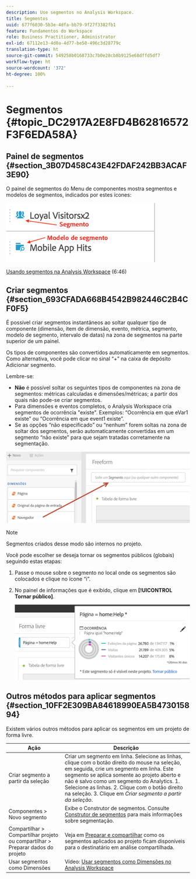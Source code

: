 ```yaml
---
description: Use segmentos no Analysis Workspace.
title: Segmentos
uuid: 677f6030-5b3e-4dfa-bb79-9f27f3382fb1
feature: Fundamentos do Workspace
role: Business Practitioner, Administrator
exl-id: 67112e13-4d0a-4d77-be50-496c3d28779c
translation-type: ht
source-git-commit: 549258b0168733c7b0e28cb8b9125e68dffd5df7
workflow-type: ht
source-wordcount: '372'
ht-degree: 100%

---
```


# Segmentos {#topic_DC2917A2E8FD4B62816572F3F6EDA58A}

## Painel de segmentos {#section_3B07D458C43E42FDAF242BB3ACAF3E90}

O painel de segmentos do Menu de componentes mostra segmentos e modelos de segmentos, indicados por estes ícones:

![](assets/segment_icons.png)

[Usando segmentos na Analysis Workspace](https://docs.adobe.com/content/help/pt-BR/analytics-learn/tutorials/analysis-workspace/applying-segments/using-segments-in-analysis-workspace.html) (6:46)

## Criar segmentos {#section_693CFADA668B4542B982446C2B4CF0F5}

É possível criar segmentos instantâneos ao soltar qualquer tipo de componente (dimensão, item de dimensão, evento, métrica, segmento, modelo de segmento, intervalo de datas) na zona de segmentos na parte superior de um painel.

Os tipos de componentes são convertidos automaticamente em segmentos. Como alternativa, você pode clicar no sinal “+” na caixa de depósito Adicionar segmento.

Lembre-se:

* **Não** é possível soltar os seguintes tipos de componentes na zona de segmentos: métricas calculadas e dimensões/métricas; a partir dos quais não pode-se criar segmentos.
* Para dimensões e eventos completos, o Analysis Workspace cria segmentos de ocorrência &quot;existe&quot;. Exemplos: “Ocorrência em que eVar1 existe” ou “Ocorrência em que event1 existe”.
* Se as opções “não especificado” ou “nenhum” forem soltas na zona de soltar dos segmentos, serão automaticamente convertidas em um segmento “não existe” para que sejam tratadas corretamente na segmentação.

![](assets/segment-dropzone.png)

>[!NOTE]
>
>Segmentos criados desse modo são internos no projeto.

Você pode escolher se deseja tornar os segmentos públicos (globais) seguindo estas etapas:

1. Passe o mouse sobre o segmento no local onde os segmentos são colocados e clique no ícone “i”.
1. No painel de informações que é exibido, clique em **[!UICONTROL Tornar público]**.

   ![](assets/segment-info.png)

## Outros métodos para aplicar segmentos {#section_10FF2E309BA84618990EA5B473015894}

Existem vários outros métodos para aplicar os segmentos em um projeto de forma livre.

| Ação | Descrição |
|--- |--- |
| Criar segmento a partir da seleção | Criar um segmento em linha. Selecione as linhas, clique com o botão direito do mouse na seleção, em seguida, crie um segmento em linha. Este segmento se aplica somente ao projeto aberto e não é salvo como um segmento do Analytics. 1. Selecione as linhas.  2. Clique com o botão direito na seleção.  3. Clique em *Criar segmento a partir da seleção*. |
| Componentes > Novo segmento | Exibe o Construtor de segmentos. Consulte [Construtor de segmentos](https://docs.adobe.com/content/help/pt-BR/analytics/components/segmentation/segmentation-workflow/seg-build.html) para mais informações sobre segmentação. |
| Compartilhar > Compartilhar projeto ou compartilhar > Preparar dados do projeto | Veja em [Preparar e compartilhar](https://docs.adobe.com/content/help/pt-BR/analytics/analyze/analysis-workspace/curate-share/curate.html#concept_4A9726927E7C44AFA260E2BB2721AFC6) como os segmentos aplicados ao projeto ficam disponíveis para o destinatário em análise compartilhada. |
| Usar segmentos como Dimensões | Vídeo: [Usar segmentos como Dimensões no Analysis Workspace](https://docs.adobe.com/content/help/pt-BR/analytics-learn/tutorials/components/segmentation/using-segments-as-dimensions-in-analysis-workspace.html) |
